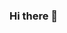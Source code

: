 ### Hi there 👋

<!--
**kaboya19/kaboya19** is a ✨ _special_ ✨ repository because its `README.md` (this file) appears on your GitHub profile.





- 🔭 I’m currently studying at Istanbul Technical University,Mathematics Engineering.
- 🌱 I’m currently working as Business Intelligence Intern.
- 👯 I’m a new data scientist.Also I like dealing with financial data, following the economic agenda and visualizing them and finding new approaches.
![Github stats 1](https://github-readme-stats.vercel.app/api?username=kaboya19&show_icons=true&theme=gradient) 
![Github stats 2](https://github-readme-stats.vercel.app/api?username=kaboya19&show_icons=true&theme=radical)

-->
